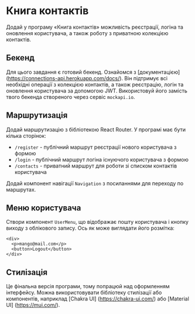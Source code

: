 # Книга контактів

Додай у програму «Книга контактів» можливість реєстрації, логіна та оновлення користувача, а також роботу з приватною колекцією контактів.   

## Бекенд  
Для цього завдання є готовий бекенд. Ознайомся з [документацією] (https://connections-api.herokuapp.com/docs/). Він підтримує всі необхідні операції з колекцією контактів, а також реєстрацію, логін та оновлення користувача за допомогою JWT. Використовуй його замість твого бекенда створеного через сервіс `mockapi.io`.

## Маршрутизація  

Додай маршрутизацію з бібліотекою React Router. У програмі має бути кілька сторінок:

- `/register` - публічний маршрут реєстрації нового користувача з формою
- `/login` - публічний маршрут логіна існуючого користувача з формою
- `/contacts` - приватний маршрут для роботи зі списком контактів користувача  

Додай компонент навігації `Navigation` з посиланнями для переходу по маршрутах.  

## Меню користувача  

Створи компонент `UserMenu`, що відображає пошту користувача і кнопку виходу з облікового запису. Ось як може виглядати його розмітка:


```
<div>
  <p>mango@mail.com</p>
  <button>Logout</button>
</div>
```

## Стилізація

Це фінальна версія програми, тому попрацюй над оформленням інтерфейсу. Можна використовувати бібліотеку стилізації або компонентів, наприклад [Chakra UI] (https://chakra-ui.com/) або [Material UI] (https://mui.com/).



